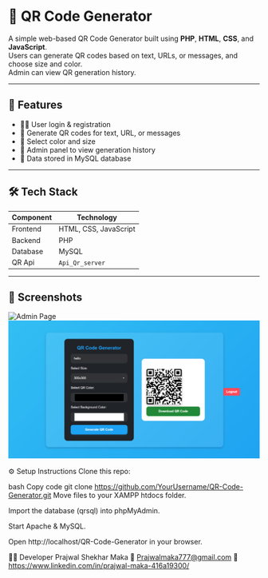 # 🧾 QR Code Generator

A simple web-based QR Code Generator built using **PHP**, **HTML**, **CSS**, and **JavaScript**.  
Users can generate QR codes based on text, URLs, or messages, and choose size and color.  
Admin can view QR generation history.

---

## 🚀 Features

- 🧑‍💻 User login & registration
- 🧠 Generate QR codes for text, URL, or messages
- 🎨 Select color and size
- 📜 Admin panel to view generation history
- 💾 Data stored in MySQL database

---

## 🛠️ Tech Stack

| Component | Technology |
|------------|-------------|
| Frontend | HTML, CSS, JavaScript |
| Backend | PHP |
| Database | MySQL |
| QR Api | `Api_Qr_server` |

---

## 📸 Screenshots

![Admin Page](admmin.jpg)
![QR Generator](qr.png)


⚙️ Setup Instructions
Clone this repo:

bash
Copy code
git clone https://github.com/YourUsername/QR-Code-Generator.git
Move files to your XAMPP htdocs folder.

Import the database (qrsql) into phpMyAdmin.

Start Apache & MySQL.

Open http://localhost/QR-Code-Generator in your browser.

👨‍💻 Developer
Prajwal Shekhar Maka
📧 Prajwalmaka777@gmail.com 
💼 https://www.linkedin.com/in/prajwal-maka-416a19300/
